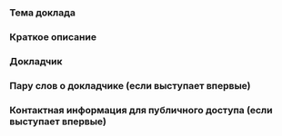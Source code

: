 ### Тема доклада 


### Краткое описание


### Докладчик


### Пару слов о докладчике (если выступает впервые)


### Контактная информация для публичного доступа (если выступает впервые)


